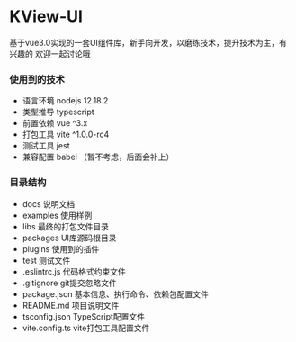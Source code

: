 # KView-UI
基于vue3.0实现的一套UI组件库，新手向开发，以磨练技术，提升技术为主，有兴趣的 欢迎一起讨论哦

### 使用到的技术
- 语言环境 nodejs  12.18.2
- 类型推导 typescript 
- 前置依赖 vue  ^3.x
- 打包工具 vite  ^1.0.0-rc4
- 测试工具 jest 
- 兼容配置 babel （暂不考虑，后面会补上）


### 目录结构
- docs 说明文档
- examples 使用样例
- libs 最终的打包文件目录
- packages UI库源码根目录
- plugins 使用到的插件
- test 测试文件
- .eslintrc.js 代码格式约束文件
- .gitignore git提交忽略文件
- package.json 基本信息、执行命令、依赖包配置文件
- README.md 项目说明文件
- tsconfig.json TypeScript配置文件
- vite.config.ts vite打包工具配置文件